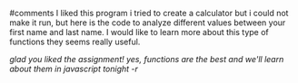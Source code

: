 
#comments
I liked this program i tried to create a calculator but i could not make it run, but here is the code to analyze different values between your first name and last name.
I would like to learn more about this type of functions they seems really useful.

*glad you liked the assignment! yes, functions are the best and we'll learn about them in javascript tonight -r*
